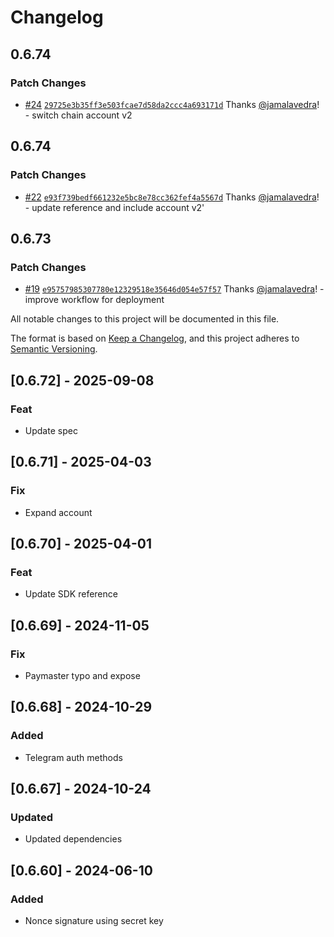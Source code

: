 # Changelog

## 0.6.74

### Patch Changes

- [#24](https://github.com/openfort-xyz/openfort-node/pull/24) [`29725e3b35ff3e503fcae7d58da2ccc4a693171d`](https://github.com/openfort-xyz/openfort-node/commit/29725e3b35ff3e503fcae7d58da2ccc4a693171d) Thanks [@jamalavedra](https://github.com/jamalavedra)! - switch chain account v2

## 0.6.74

### Patch Changes

- [#22](https://github.com/openfort-xyz/openfort-node/pull/22) [`e93f739bedf661232e5bc8e78cc362fef4a5567d`](https://github.com/openfort-xyz/openfort-node/commit/e93f739bedf661232e5bc8e78cc362fef4a5567d) Thanks [@jamalavedra](https://github.com/jamalavedra)! - update reference and include account v2'

## 0.6.73

### Patch Changes

- [#19](https://github.com/openfort-xyz/openfort-node/pull/19) [`e95757985307780e12329518e35646d054e57f57`](https://github.com/openfort-xyz/openfort-node/commit/e95757985307780e12329518e35646d054e57f57) Thanks [@jamalavedra](https://github.com/jamalavedra)! - improve workflow for deployment

All notable changes to this project will be documented in this file.

The format is based on [Keep a Changelog](https://keepachangelog.com/en/1.1.0/),
and this project adheres to [Semantic Versioning](https://semver.org/spec/v2.0.0.html).

## [0.6.72] - 2025-09-08

### Feat

- Update spec

## [0.6.71] - 2025-04-03

### Fix

- Expand account

## [0.6.70] - 2025-04-01

### Feat

- Update SDK reference

## [0.6.69] - 2024-11-05

### Fix

- Paymaster typo and expose

## [0.6.68] - 2024-10-29

### Added

- Telegram auth methods

## [0.6.67] - 2024-10-24

### Updated

- Updated dependencies

## [0.6.60] - 2024-06-10

### Added

- Nonce signature using secret key
